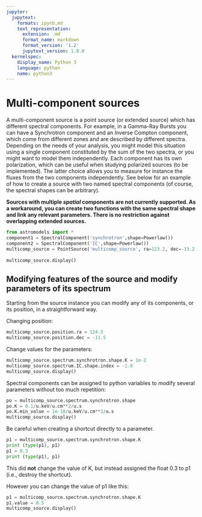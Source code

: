 ```yaml
---
jupyter:
  jupytext:
    formats: ipynb,md
    text_representation:
      extension: .md
      format_name: markdown
      format_version: '1.2'
      jupytext_version: 1.8.0
  kernelspec:
    display_name: Python 3
    language: python
    name: python3
---
```


# Multi-component sources


A multi-component source is a point source (or extended source) which has different spectral
components. For example, in a Gamma-Ray Bursts you can have a
Synchrotron component and an Inverse Compton component, which come from
different zones and are described by different spectra. Depending on the
needs of your analysis, you might model this situation using a single
component constituted by the sum of the two spectra, or you might want
to model them independently. Each component has its own
polarization, which can be useful when studying polarized sources (to be
implemented). The latter choice allows you to measure for instance the
fluxes from the two components independently. See below for an example of how to create a source with two named spectral components (of course, the spectral shapes can be arbitrary).

**Sources with multiple *spatial* components are not currently supported. As a workaround, you can create two functions with the same spectral shape and link any relevant parameters. There is no restriction against overlapping extended sources.**

```python
from astromodels import *
component1 = SpectralComponent('synchrotron',shape=Powerlaw())
component2 = SpectralComponent('IC',shape=Powerlaw())
multicomp_source = PointSource('multicomp_source', ra=123.2, dec=-13.2, components=[component1,component2])
    
multicomp_source.display()

```

## Modifying features of the source and modify parameters of its spectrum

Starting from the source instance you can modify any of its components,
or its position, in a straightforward way.

Changing position:

```python
multicomp_source.position.ra = 124.5
multicomp_source.position.dec = -11.5
```

Change values for the parameters:

```python
multicomp_source.spectrum.synchrotron.shape.K = 1e-2
multicomp_source.spectrum.IC.shape.index = -1.0
multicomp_source.display()
```

Spectral components can be assigned to python variables to modify several parameters without too much repetition:

```python
po = multicomp_source.spectrum.synchrotron.shape
po.K = 0.1/u.keV/u.cm**2/u.s
po.K.min_value = 1e-10/u.keV/u.cm**2/u.s
multicomp_source.display()
```

Be careful when creating a shortcut directly to a parameter.

```python
p1 = multicomp_source.spectrum.synchrotron.shape.K
print (type(p1), p1)
p1 = 0.3
print (type(p1), p1)

```

This did **not** change the value of K, but instead assigned the float 0.3 to p1 (i.e., destroy the shortcut).   
 
However you can change the value of p1 like this:

```python
p1 = multicomp_source.spectrum.synchrotron.shape.K
p1.value = 0.5
multicomp_source.display()
```

```python

```

```python

```
